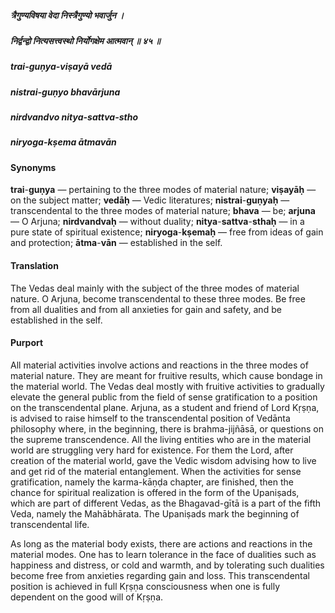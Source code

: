 ##### त्रैगुण्यविषया वेदा निस्त्रैगुण्यो भवार्जुन ।
##### निर्द्वन्द्वो नित्यसत्त्वस्थो निर्योगक्षेम आत्मवान् ॥ ४५ ॥

##### trai-guṇya-viṣayā vedā
##### nistrai-guṇyo bhavārjuna
##### nirdvandvo nitya-sattva-stho
##### niryoga-kṣema ātmavān

#### Synonyms

**trai**-**guṇya** — pertaining to the three modes of material nature; **viṣayāḥ** — on the subject matter; **vedāḥ** — Vedic literatures; **nistrai**-**guṇyaḥ** — transcendental to the three modes of material nature; **bhava** — be; **arjuna** — O Arjuna; **nirdvandvaḥ** — without duality; **nitya**-**sattva**-**sthaḥ** — in a pure state of spiritual existence; **niryoga**-**kṣemaḥ** — free from ideas of gain and protection; **ātma**-**vān** — established in the self.

#### Translation

The Vedas deal mainly with the subject of the three modes of material nature. O Arjuna, become transcendental to these three modes. Be free from all dualities and from all anxieties for gain and safety, and be established in the self.

#### Purport

All material activities involve actions and reactions in the three modes of material nature. They are meant for fruitive results, which cause bondage in the material world. The Vedas deal mostly with fruitive activities to gradually elevate the general public from the field of sense gratification to a position on the transcendental plane. Arjuna, as a student and friend of Lord Kṛṣṇa, is advised to raise himself to the transcendental position of Vedānta philosophy where, in the beginning, there is brahma-jijñāsā, or questions on the supreme transcendence. All the living entities who are in the material world are struggling very hard for existence. For them the Lord, after creation of the material world, gave the Vedic wisdom advising how to live and get rid of the material entanglement. When the activities for sense gratification, namely the karma-kāṇḍa chapter, are finished, then the chance for spiritual realization is offered in the form of the Upaniṣads, which are part of different Vedas, as the Bhagavad-gītā is a part of the fifth Veda, namely the Mahābhārata. The Upaniṣads mark the beginning of transcendental life.

As long as the material body exists, there are actions and reactions in the material modes. One has to learn tolerance in the face of dualities such as happiness and distress, or cold and warmth, and by tolerating such dualities become free from anxieties regarding gain and loss. This transcendental position is achieved in full Kṛṣṇa consciousness when one is fully dependent on the good will of Kṛṣṇa.